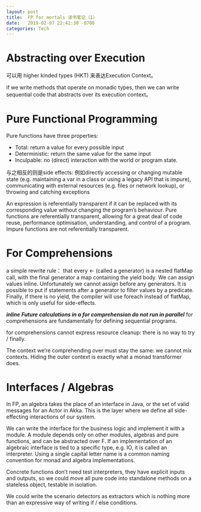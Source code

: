 ```yaml
---
layout: post
title:  FP for mortals 读书笔记（1）
date:   2019-02-07 22:42:30 -0700
categories: Tech
---
```

# Abstracting over Execution
可以用 higher kinded types (HKT) 来表达Execution Context。

if we write methods that operate on monadic types, then we can write sequential code that abstracts over its execution context。

# Pure Functional Programming
Pure functions have three properties:
+ Total: return a value for every possible input
+ Deterministic: return the same value for the same input
+ Inculpable: no (direct) interaction with the world or program state.

与之相反的则是side effects: 例如directly accessing or changing mutable state (e.g. maintaining a var in a class or using a legacy API that is impure), communicating
with external resources (e.g. files or network lookup), or throwing and catching exceptions

An expression is referentially transparent if it can be replaced with its corresponding value without changing the program’s behaviour.
Pure functions are referentially transparent, allowing for a great deal of code reuse, performance optimisation, understanding, and control of a program.
Impure functions are not referentially transparent.

# For Comprehensions
a simple rewrite rule： that every <- (called a generator) is a nested flatMap call, with the final generator a map containing the yield body.
We can assign values inline. Unfortunately we cannot assign before any generators.
It is possible to put if statements after a generator to filter values by a predicate.
Finally, if there is no yield, the compiler will use foreach instead of flatMap, which is only useful for side-effects.

***inline Future calculations in a for comprehension do not run in parallel*** for comprehensions are fundamentally for defining sequential programs.

for comprehensions cannot express resource cleanup: there is no way to try / finally. 

The context we’re comprehending over must stay the same: we cannot mix contexts. Hiding the outer context is exactly what a monad transformer does. 

# Interfaces / Algebras
In FP, an algebra takes the place of an interface in Java, or the set of valid messages for an Actor in Akka. This is the layer where we define all side-effecting interactions of our system.

We can write the interface for the business logic and implement it with a module. A module depends only on other modules, algebras and pure functions, and can be abstracted over F.
If an implementation of an algebraic interface is tied to a specific type, e.g. IO, it is called an interpreter. Using a single capital letter name is a common naming convention for monad and algebra implementations.

Concrete functions don’t need test interpreters, they have explicit inputs and outputs, so we could move all pure code into standalone methods on a stateless object, testable in isolation.

We could write the scenario detectors as extractors which is nothing more than an expressive way of writing if / else conditions.